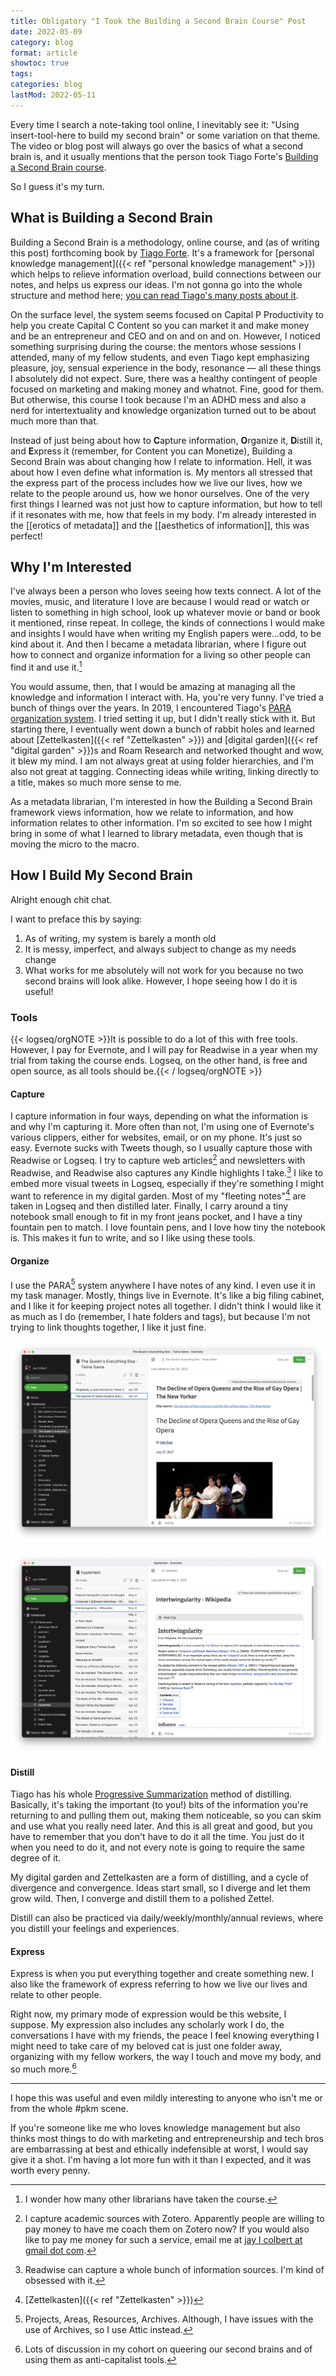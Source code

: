 ```yaml
---
title: Obligatory "I Took the Building a Second Brain Course" Post
date: 2022-05-09
category: blog
format: article
showtoc: true
tags:
categories: blog
lastMod: 2022-05-11
---
```

Every time I search a note-taking tool online, I inevitably see it: "Using insert-tool-here to build my second brain" or some variation on that theme. The video or blog post will always go over the basics of what a second brain is, and it usually mentions that the person took Tiago Forte's [Building a Second Brain course](https://www.buildingasecondbrain.com/).

So I guess it's my turn.

## What is Building a Second Brain

Building a Second Brain is a methodology, online course, and (as of writing this post) forthcoming book by [Tiago Forte](https://fortelabs.co/). It's a framework for [personal knowledge management]({{< ref "personal knowledge management" >}}) which helps to relieve information overload, build connections between our notes, and helps us express our ideas. I'm not gonna go into the whole structure and method here; [you can read Tiago's many posts about it](https://fortelabs.co/blog/category/topics/building-a-second-brain/).

On the surface level, the system seems focused on Capital P Productivity to help you create Capital C Content so you can market it and make money and be an entrepreneur and CEO and on and on and on. However, I noticed something surprising during the course: the mentors whose sessions I attended, many of my fellow students, and even Tiago kept emphasizing pleasure, joy, sensual experience in the body, resonance — all these things I absolutely did not expect. Sure, there was a healthy contingent of people focused on marketing and making money and whatnot. Fine, good for them. But otherwise, this course I took because I'm an ADHD mess and also a nerd for intertextuality and knowledge organization turned out to be about much more than that.

Instead of just being about how to **C**apture information, **O**rganize it, **D**istill it, and **E**xpress it (remember, for Content you can Monetize), Building a Second Brain was about changing how I relate to information. Hell, it was about how I even define what information is. My mentors all stressed that the express part of the process includes how we live our lives, how we relate to the people around us, how we honor ourselves. One of the very first things I learned was not just how to capture information, but how to tell if it resonates with me, how that feels in my body. I'm already interested in the [[erotics of metadata]] and the [[aesthetics of information]], this was perfect!

## Why I'm Interested

I've always been a person who loves seeing how texts connect. A lot of the movies, music, and literature I love are because I would read or watch or listen to something in high school, look up whatever movie or band or book it mentioned, rinse repeat. In college, the kinds of connections I would make and insights I would have when writing my English papers were...odd, to be kind about it. And then I became a metadata librarian, where I figure out how to connect and organize information for a living so other people can find it and use it.[^1]

You would assume, then, that I would be amazing at managing all the knowledge and information I interact with. Ha, you're very funny. I've tried a bunch of things over the years. In 2019, I encountered Tiago's [PARA organization system](https://fortelabs.co/blog/para/). I tried setting it up, but I didn't really stick with it. But starting there, I eventually went down a bunch of rabbit holes and learned about [Zettelkasten]({{< ref "Zettelkasten" >}}) and [digital garden]({{< ref "digital garden" >}})s and Roam Research and networked thought and wow, it blew my mind. I am not always great at using folder hierarchies, and I'm also not great at tagging. Connecting ideas while writing, linking directly to a title, makes so much more sense to me.

As a metadata librarian, I'm interested in how the Building a Second Brain framework views information, how we relate to information, and how information relates to other information. I'm so excited to see how I might bring in some of what I learned to library metadata, even though that is moving the micro to the macro.

[^1]: I wonder how many other librarians have taken the course.

## How I Build My Second Brain

Alright enough chit chat.

I want to preface this by saying:
1. As of writing, my system is barely a month old
2. It is messy, imperfect, and always subject to change as my needs change
3. What works for me absolutely will not work for you because no two second brains will look alike. However, I hope seeing how I do it is useful!

### Tools

{{< logseq/orgNOTE >}}It is possible to do a lot of this with free tools. However, I pay for Evernote, and I will pay for Readwise in a year when my trial from taking the course ends. Logseq, on the other hand, is free and open source, as all tools should be.{{< / logseq/orgNOTE >}}

#### Capture

I capture information in four ways, depending on what the information is and why I'm capturing it. More often than not, I'm using one of Evernote's various clippers, either for websites, email, or on my phone. It's just so easy. Evernote sucks with Tweets though, so I usually capture those with Readwise or Logseq. I try to capture web articles[^2] and newsletters with Readwise, and Readwise also captures any Kindle highlights I take.[^3] I like to embed more visual tweets in Logseq, especially if they're something I might want to reference in my digital garden. Most of my "fleeting notes"[^4] are taken in Logseq and then distilled later. Finally, I carry around a tiny notebook small enough to fit in my front jeans pocket, and I have a tiny fountain pen to match. I love fountain pens, and I love how tiny the notebook is. This makes it fun to write, and so I like using these tools.

[^2]: I capture academic sources with Zotero. Apparently people are willing to pay money to have me coach them on Zotero now? If you would also like to pay me money for such a service, email me at [jay l colbert at gmail dot com](mailto:jaylcolbert@gmail.com).

[^3]: Readwise can capture a whole bunch of information sources. I'm kind of obsessed with it.

[^4]: [Zettelkasten]({{< ref "Zettelkasten" >}})

#### Organize

I use the PARA[^5] system anywhere I have notes of any kind. I even use it in my task manager. Mostly, things live in Evernote. It's like a big filing cabinet, and I like it for keeping project notes all together. I didn't think I would like it as much as I do (remember, I hate folders and tags), but because I'm not trying to link thoughts together, I like it just fine.

![Project_Screenshot.png](/assets/project_screenshot_1652146798104_0.png)

![Resource_Screenshot.png](/assets/resource_screenshot_1652146806745_0.png)

#### Distill

Tiago has his whole [Progressive Summarization](https://fortelabs.co/blog/progressive-summarization-a-practical-technique-for-designing-discoverable-notes/) method of distilling. Basically, it's taking the important (to you!) bits of the information you're returning to and pulling them out, making them noticeable, so you can skim and use what you really need later. And this is all great and good, but you have to remember that you don't have to do it all the time. You just do it when you need to do it, and not every note is going to require the same degree of it.

My digital garden and Zettelkasten are a form of distilling, and a cycle of divergence and convergence. Ideas start small, so I diverge and let them grow wild. Then, I converge and distill them to a polished Zettel.

Distill can also be practiced via daily/weekly/monthly/annual reviews, where you distill your feelings and experiences.

#### Express

Express is when you put everything together and create something new. I also like the framework of express referring to how we live our lives and relate to other people.

Right now, my primary mode of expression would be this website, I suppose. My expression also includes any scholarly work I do, the conversations I have with my friends, the peace I feel knowing everything I might need to take care of my beloved cat is just one folder away, organizing with my fellow workers, the way I touch and move my body, and so much more.[^6]

[^5]: Projects, Areas, Resources, Archives. Although, I have issues with the use of Archives, so I use Attic instead.

[^6]: Lots of discussion in my cohort on queering our second brains and of using them as anti-capitalist tools.

-----

I hope this was useful and even mildly interesting to anyone who isn't me or from the whole #pkm scene.

If you're someone like me who loves knowledge management but also thinks most things to do with marketing and entrepreneurship and tech bros are embarrassing at best and ethically indefensible at worst, I would say give it a shot. I'm having a lot more fun with it than I expected, and it was worth every penny.
